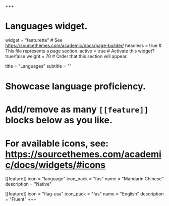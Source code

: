 +++
# Languages widget.
widget = "featurette"  # See https://sourcethemes.com/academic/docs/page-builder/
headless = true  # This file represents a page section.
active = true  # Activate this widget? true/false
weight = 70  # Order that this section will appear.

title = "Languages"
subtitle = ""

# Showcase language proficiency.
# 
# Add/remove as many `[[feature]]` blocks below as you like.
# 
# For available icons, see: https://sourcethemes.com/academic/docs/widgets/#icons

[[feature]]
  icon = "language"
  icon_pack = "fas"
  name = "Mandarin Chinese"
  description = "Native"
  
[[feature]]
  icon = "flag-usa"
  icon_pack = "fas"
  name = "English"
  description = "Fluent"
+++